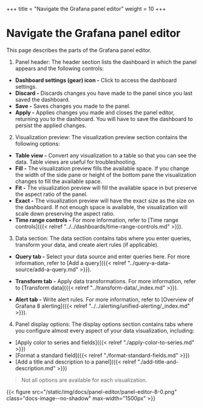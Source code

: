 +++
title = "Navigate the Grafana panel editor"
weight = 10
+++

# Navigate the Grafana panel editor

This page describes the parts of the Grafana panel editor.

1. Panel header: The header section lists the dashboard in which the panel appears and the following controls:

- **Dashboard settings (gear) icon -** Click to access the dashboard settings.
- **Discard -** Discards changes you have made to the panel since you last saved the dashboard.
- **Save -** Saves changes you made to the panel.
- **Apply -** Applies changes you made and closes the panel editor, returning you to the dashboard. You will have to save the dashboard to persist the applied changes.

2. Visualization preview: The visualization preview section contains the following options:

- **Table view -** Convert any visualization to a table so that you can see the data. Table views are useful for troubleshooting.
- **Fill -** The visualization preview fills the available space. If you change the width of the side pane or height of the bottom pane the visualization changes to fill the available space.
- **Fit -** The visualization preview will fill the available space in but preserve the aspect ratio of the panel.
- **Exact -** The visualization preview will have the exact size as the size on the dashboard. If not enough space is available, the visualization will scale down preserving the aspect ratio.
- **Time range controls -** For more information, refer to [Time range controls]({{< relref "../../dashboards/time-range-controls.md" >}}).

3. Data section: The data section contains tabs where you enter queries, transform your data, and create alert rules (if applicable).

- **Query tab -** Select your data source and enter queries here. For more information, refer to [Add a query]({{< relref "../query-a-data-source/add-a-query.md" >}}).

- **Transform tab -** Apply data transformations. For more information, refer to [Transform data]({{< relref "../transform-data/_index.md" >}}).
- **Alert tab -** Write alert rules. For more information, refer to [Overview of Grafana 8 alerting]({{< relref "../../alerting/unified-alerting/_index.md" >}}).

4. Panel display options: The display options section contains tabs where you configure almost every aspect of your data visualization, including:
  - [Apply color to series and fields]({{< relref "./apply-color-to-series.md" >}})
  - [Format a standard field]({{< relref "./format-standard-fields.md" >}})
  - [Add a title and description to a panel]({{< relref "./add-title-and-description.md" >}})

  > Not all options are available for each visualization.

{{< figure src="/static/img/docs/panel-editor/panel-editor-8-0.png" class="docs-image--no-shadow" max-width="1500px" >}}
